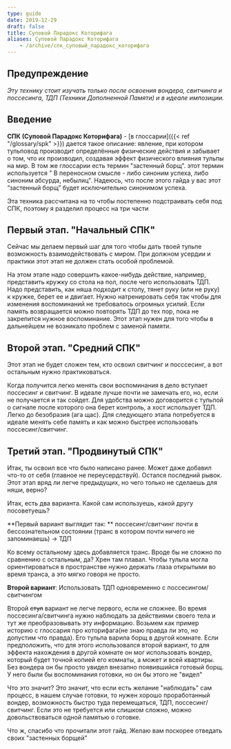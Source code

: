 ```yaml
---
type: guide
date: 2019-12-29
draft: false
title: Суповой Парадокс Которифага
aliases: Суповой Парадокс Которифага
    - /archive/спк_суповый_парадокс_которифага
---
```

## Предупреждение
_Эту технику стоит изучать только после освоения вондера, свитчинга и поссесинга, ТДП (Техники Дополненной Памяти) и в идеале импозиции._

## Введение
**СПК (Суповой Парадокс Которифага)** - [в глоссарии]({{< ref "/glossary/spk" >}}) дается такое описание: явление, при котором тульповод производит определённые физические действия и забывает о том, что их производил, создавая эффект физического влияния тульпы на мир. В том же глоссарии есть термин "застенный борщ". этот термин используется " В переносном смысле - либо синоним успеха, либо синоним абсурда, небылиц". Надеюсь, что после этого гайда у вас этот “застенный борщ” будет исключительно синонимом успеха.

Эта техника рассчитана на то чтобы постепенно подстраивать себя под СПК, поэтому я разделил процесс на три части

## Первый этап. "Начальный СПК"
Сейчас мы делаем первый шаг для того чтобы дать твоей тульпе возможность взаимодействовать с миром. При должном усердии и практики этот этап не должен стать особой проблемой.

На этом этапе надо совершить какое-нибудь действие, например, представить кружку со стола на пол, после чего использовать ТДП. Надо представить, как няша подходит к столу, тянет руку (или не руку) к кружке, берет ее и двигает. Нужно натренировать себя так чтобы для изменения воспоминаний не требовалось огромных усилий. Если память возвращается можно повторять ТДП до тех пор, пока не закрепится нужное воспоминание. Этот этап нужен для того чтобы в дальнейшем не возникало проблем с заменой памяти.

## Второй этап. "Средний СПК"
Этот этап не будет сложен тем, кто освоил свитчинг и посссесинг, а вот остальным нужно практиковаться.

Когда получится легко менять свои воспоминания в дело вступает поссесинг и свитчинг. В идеале лучше почти не замечать его, но, если не получается и так сойдет. Для удобства можно договорится с тульпой о сигнале после которого она берет контроль, а хост использует ТДП. Легко до безобразия (ага щас). Для следующего этапа потребуется в идеале менять себе память и как можно быстрее использовать поссесинг/свитчинг.

## Третий этап. "Продвинутый СПК"
Итак, ты освоил все что было написано ранее. Может даже добавил что-то от себя (главное не переусердствуй). Остался последний рывок. Этот этап вряд ли легче предыдущих, но чего только не сделаешь для няши, верно?

Итак, есть два варианта. Какой сам используешь, какой другу посоветуешь?

**Первый вариант выглядит так: ** поссесинг/свитчинг почти в бессознательном состоянии (транс в котором почти ничего не запоминаешь) -> ТДП

Ко всему остальному здесь добавляется транс. Вроде бы не сложно по сравнению с остальным, да? Хрен там плавал. Чтобы тульпа могла ориентироваться в пространстве нужно держать глаза открытыми во время транса, а это мягко говоря не просто.

**Второй вариант**: Использовать ТДП одновременно с поссесингом/свитчингом

Второй <del>стул</del> вариант не легче первого, если не сложнее. Во время поссесинга/свитчинга нужно наблюдать за действиями своего тела и тут же преобразовывать эту информацию. Возьмем как пример историю с глоссария про которифага(не знаю правда ли это, но допустим что правда). Его тульпа варила борщ в другой комнате. Если предположить, что для этого использовался второй вариант, то для эффекта нахождения в другой комнате он мог использовать вондер, который будет точной копией его комнаты, а может и всей квартиры. Без вондера он бы просто увидел внезапно появившийся готовый борщ. У него были бы воспоминания готовки, но он бы этого не "видел"

Что это значит? Это значит, что если есть желание "наблюдать" сам процесс, в нашем случае готовки, то нужен хорошо проработанный вондер, возможность быстро туда перемещаться, ТДП, поссесинг/свитчинг. Если это не требуется или слишком сложно, можно довольствоваться одной памятью о готовке.

Что ж, спасибо что прочитали этот гайд. Желаю вам поскорее отведать своих "застенных борщей"
